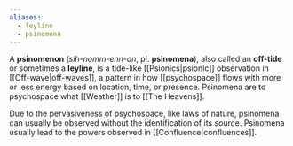 ```yaml
---
aliases:
  - leyline
  - psinomena
---
```

A **psinomenon** (*sih-nomm-enn-on*, pl. **psinomena**), also called an **off-tide** or sometimes a **leyline**, is a tide-like [[Psionics|psionic]] observation in [[Off-wave|off-waves]], a pattern in how [[psychospace]] flows with more or less energy based on location, time, or presence. Psinomena are to psychospace what [[Weather]] is to [[The Heavens]].

Due to the pervasiveness of psychospace, like laws of nature, psinomena can usually be observed without the identification of its source. Psinomena usually lead to the powers observed in [[Confluence|confluences]].